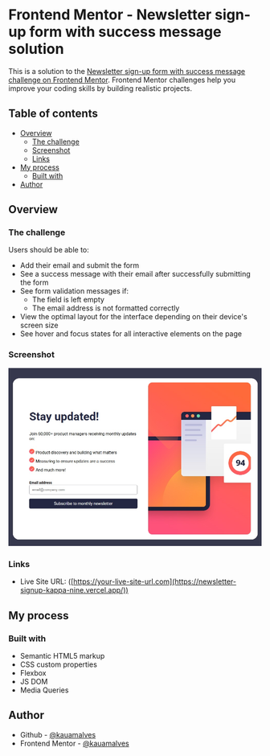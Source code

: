 # Frontend Mentor - Newsletter sign-up form with success message solution

This is a solution to the [Newsletter sign-up form with success message challenge on Frontend Mentor](https://www.frontendmentor.io/challenges/newsletter-signup-form-with-success-message-3FC1AZbNrv). Frontend Mentor challenges help you improve your coding skills by building realistic projects. 

## Table of contents

- [Overview](#overview)
  - [The challenge](#the-challenge)
  - [Screenshot](#screenshot)
  - [Links](#links)
- [My process](#my-process)
  - [Built with](#built-with)
- [Author](#author)

## Overview

### The challenge

Users should be able to:

- Add their email and submit the form
- See a success message with their email after successfully submitting the form
- See form validation messages if:
  - The field is left empty
  - The email address is not formatted correctly
- View the optimal layout for the interface depending on their device's screen size
- See hover and focus states for all interactive elements on the page

### Screenshot

![](./screenshot.jpg)

### Links

- Live Site URL: ([https://your-live-site-url.com](https://newsletter-signup-kappa-nine.vercel.app/))

## My process

### Built with

- Semantic HTML5 markup
- CSS custom properties
- Flexbox
- JS DOM
- Media Queries

## Author

- Github - [@kauamalves](https://www.github.com/kauamalves)
- Frontend Mentor - [@kauamalves](https://www.frontendmentor.io/profile/kauamalves)
